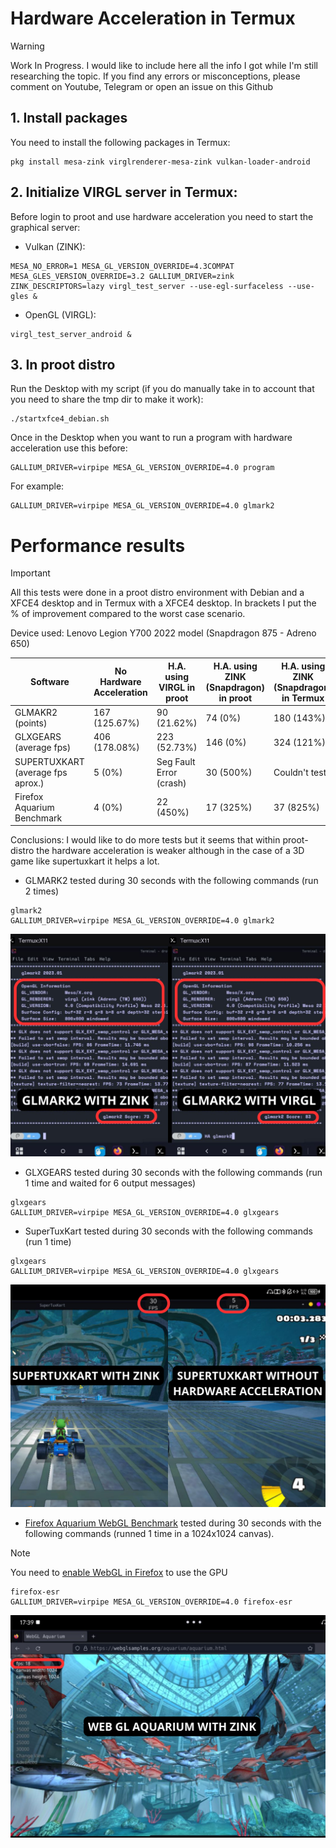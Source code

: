 # Hardware Acceleration in Termux
> [!WARNING]  
> Work In Progress. I would like to include here all the info I got while I'm still researching the topic. If you find any errors  or misconceptions, please comment on Youtube, Telegram or open an issue on this Github

## 1. Install packages
You need to install the following packages in Termux: 
```
pkg install mesa-zink virglrenderer-mesa-zink vulkan-loader-android
```

## 2. Initialize VIRGL server in Termux: 
Before login to proot and use hardware acceleration you need to start the graphical server: 

* Vulkan (ZINK):
```
MESA_NO_ERROR=1 MESA_GL_VERSION_OVERRIDE=4.3COMPAT MESA_GLES_VERSION_OVERRIDE=3.2 GALLIUM_DRIVER=zink ZINK_DESCRIPTORS=lazy virgl_test_server --use-egl-surfaceless --use-gles &
```
* OpenGL (VIRGL):
```
virgl_test_server_android &
```

## 3. In proot distro 
Run the Desktop with my script (if you do manually take in to account that you need to share the tmp dir to make it work): 
```
./startxfce4_debian.sh
```

Once in the Desktop when you want to run a program with hardware acceleration use this before: 
```
GALLIUM_DRIVER=virpipe MESA_GL_VERSION_OVERRIDE=4.0 program
```
For example: 
```
GALLIUM_DRIVER=virpipe MESA_GL_VERSION_OVERRIDE=4.0 glmark2
```

# Performance results 
> [!IMPORTANT]  
> All this tests were done in a proot distro environment with Debian and a XFCE4 desktop and in Termux with a XFCE4 desktop. In brackets I put the % of improvement compared to the worst case scenario.

Device used: Lenovo Legion Y700 2022 model (Snapdragon 875 - Adreno 650)

| Software | No Hardware Acceleration | H.A. using VIRGL in proot | H.A. using ZINK (Snapdragon) in proot | H.A. using ZINK (Snapdragon) in Termux |
| --- | --- | --- | --- | --- |
| GLMAKR2 (points) | 167 (125.67%) | 90 (21.62%) | 74 (0%)| 180 (143%)|
| GLXGEARS (average fps) | 406 (178.08%) | 223 (52.73%) | 146 (0%) | 324 (121%) |
| SUPERTUXKART (average fps aprox.) | 5 (0%) | Seg Fault Error (crash) | 30 (500%) | Couldn't test |
| Firefox Aquarium Benchmark | 4 (0%) | 22 (450%) | 17 (325%)  | 37 (825%) |

Conclusions: I would like to do more tests but it seems that within proot-distro the hardware acceleration is weaker although in the case of a 3D game like supertuxkart it helps a lot.

* GLMARK2 tested during 30 seconds with the following commands (run 2 times)
```
glmark2
GALLIUM_DRIVER=virpipe MESA_GL_VERSION_OVERRIDE=4.0 glmark2
```
![GLMARK2 comparison](./images/glmark2_comparison.png)

* GLXGEARS tested during 30 seconds with the following commands (run 1 time and waited for 6 output messages)
```
glxgears
GALLIUM_DRIVER=virpipe MESA_GL_VERSION_OVERRIDE=4.0 glxgears
```
* SuperTuxKart tested during 30 seconds with the following commands (run 1 time)
```
glxgears
GALLIUM_DRIVER=virpipe MESA_GL_VERSION_OVERRIDE=4.0 glxgears
```
![SUPERTUXKART comparison](./images/supertuxkart_comparison.png)

* [Firefox Aquarium WebGL Benchmark](https://webglsamples.org/aquarium/aquarium.html) tested during 30 seconds with the following commands (runned 1 time in a 1024x1024 canvas).
> [!NOTE]  
> You need to [enable WebGL in Firefox](https://help.interplaylearning.com/en/help/how-to-enable-webgl-in-firefox) to use the GPU
  
```
firefox-esr
GALLIUM_DRIVER=virpipe MESA_GL_VERSION_OVERRIDE=4.0 firefox-esr
```
![WEB GL Aquarium on Firefox](./images/webglaquarium.png)
